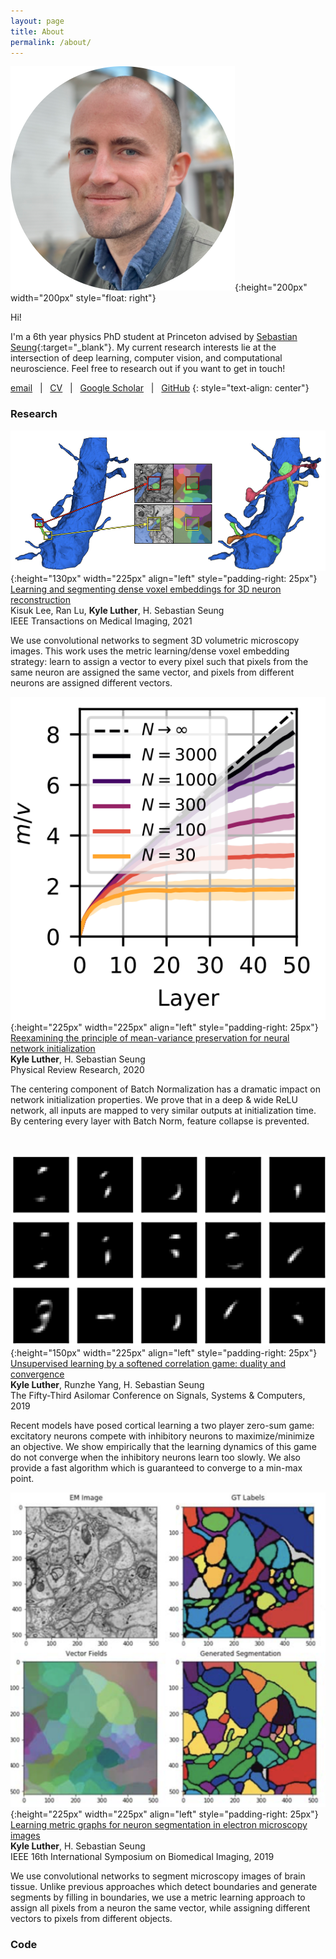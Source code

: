 ```yaml
---
layout: page
title: About
permalink: /about/
---
```

![image](/assets/circular_profile.png){:height="200px" width="200px" style="float: right"}

Hi!

I'm a 6th year physics PhD student at Princeton advised by [Sebastian Seung](https://twitter.com/sebastianseung?lang=en){:target="\_blank"}. My current research interests lie at the intersection of deep learning, computer vision, and computational neuroscience. Feel free to research out if you want to get in touch!

[email](mailto:kluther@princeton.edu) &nbsp; \| &nbsp;  [CV](/assets/CV.pdf) &nbsp; \| &nbsp; [Google Scholar](https://scholar.google.com/citations?hl=en&view_op=list_works&gmla=AJsN-F5e0yPGmYrQrZ9lske_v4RPq7xURWD5Z9iJGyfnmTQL4rYTaBSksBIrwBWBx732XmQAtC4IklkW_Y7KQPO32WMjzxA06w&user=JX_K0-QAAAAJ) &nbsp; \| &nbsp; [GitHub](https://github.com/KyleLuther)
{: style="text-align: center"}

### Research
<!-- ![image](/assets/sparsecoding_overview.png){:height="100px" width="225px" align="left" style="padding-right: 25px"}
[Sensitivity of sparse codes to image distortions](https://ieeexplore.ieee.org/abstract/document/9048957)  
**Kyle Luther**, H. Sebastian Seung  
Arxiv (accepted and soon to appear in Neural Computation), 2022

We use convolutional networks to segment 3D volumetric microscopy images. This work uses the metric learning/dense voxel embedding strategy: learn to assign a vector to every pixel such that pixels from the same neuron are assigned the same vector, and pixels from different neurons are assigned different vectors. -->

![image](/assets/metriclearning3d_overview.png){:height="130px" width="225px" align="left" style="padding-right: 25px"}
[Learning and segmenting dense voxel embeddings for 3D neuron reconstruction](https://ieeexplore.ieee.org/abstract/document/9048957)  
Kisuk Lee, Ran Lu, **Kyle Luther**, H. Sebastian Seung  
IEEE Transactions on Medical Imaging, 2021

We use convolutional networks to segment 3D volumetric microscopy images. This work uses the metric learning/dense voxel embedding strategy: learn to assign a vector to every pixel such that pixels from the same neuron are assigned the same vector, and pixels from different neurons are assigned different vectors.

![image](/assets/reexamining_overview.png){:height="225px" width="225px" align="left" style="padding-right: 25px"}
[Reexamining the principle of mean-variance preservation for neural network initialization](https://journals.aps.org/prresearch/abstract/10.1103/PhysRevResearch.2.033135)  
**Kyle Luther**, H. Sebastian Seung  
Physical Review Research, 2020  

The centering component of Batch Normalization has a dramatic impact on network initialization properties. We prove that in a deep & wide ReLU network, all inputs are mapped to very similar outputs at initialization time. By centering every layer with Batch Norm, feature collapse is prevented.

<br clear="all" />

![image](/assets/cgame_overview.png){:height="150px" width="225px" align="left" style="padding-right: 25px"}
[Unsupervised learning by a softened correlation game: duality and convergence](https://ieeexplore.ieee.org/abstract/document/9048957)  
**Kyle Luther**, Runzhe Yang, H. Sebastian Seung  
The Fifty-Third Asilomar Conference on Signals, Systems & Computers, 2019

Recent models have posed cortical learning a two player zero-sum game: excitatory neurons compete with inhibitory neurons to maximize/minimize an objective. We show empirically that the learning dynamics of this game do not converge when the inhibitory neurons learn too slowly. We also provide a fast algorithm which is guaranteed to converge to a min-max point.

![image](/assets/metriclearning_overview.png){:height="225px" width="225px" align="left" style="padding-right: 25px"}
[Learning metric graphs for neuron segmentation in electron microscopy images](https://ieeexplore.ieee.org/abstract/document/9048957)  
**Kyle Luther**, H. Sebastian Seung  
IEEE 16th International Symposium on Biomedical Imaging, 2019

We use convolutional networks to segment microscopy images of brain tissue. Unlike previous approaches which detect boundaries and generate segments by filling in boundaries, we use a metric learning approach to assign all pixels from a neuron the same vector, while assigning different vectors to pixels from different objects.

### Code

